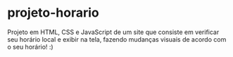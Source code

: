 # projeto-horario
 Projeto em HTML, CSS e JavaScript de um site que consiste em verificar seu horário local e exibir na tela, fazendo mudanças visuais de acordo com o seu horário! :)
